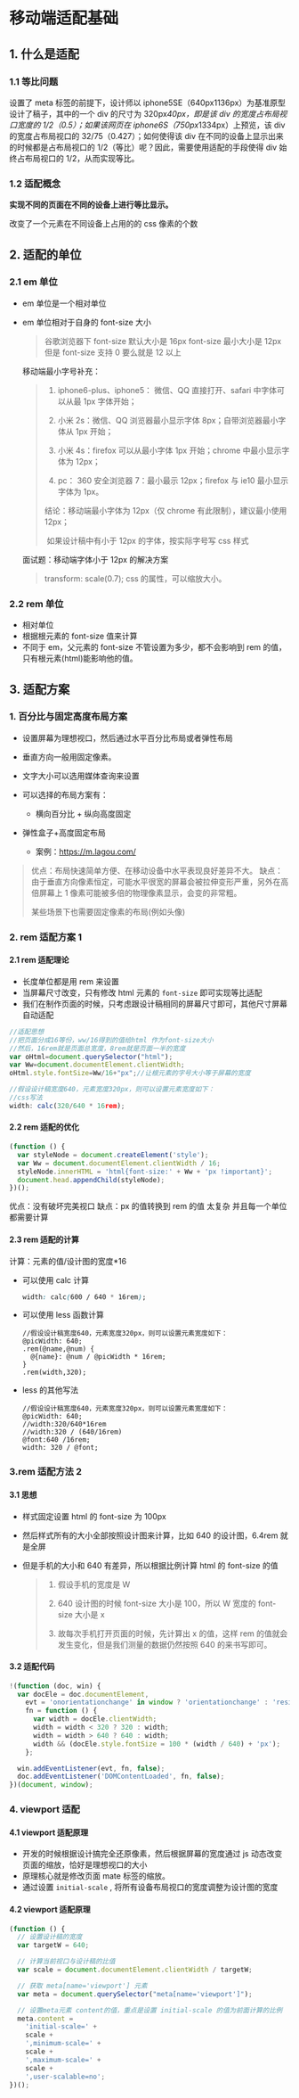# 移动端适配基础

## 1. 什么是适配

### 1.1 等比问题

设置了 meta 标签的前提下，设计师以 iphone5SE（640px1136px）为基准原型设计了稿子，其中的一个 div 的尺寸为 320px*40px，即是该 div 的宽度占布局视口宽度的 1/2（0.5）；如果该网页在 iphone6S（750px*1334px）上预览，该 div 的宽度占布局视口的 32/75（0.427）；如何使得该 div 在不同的设备上显示出来的时候都是占布局视口的 1/2（等比）呢？因此，需要使用适配的手段使得 div 始终占布局视口的 1/2，从而实现等比。

### 1.2 适配概念

**实现不同的页面在不同的设备上进行等比显示。**

改变了一个元素在不同设备上占用的的 css 像素的个数

## 2. 适配的单位

### 2.1 em 单位

- em 单位是一个相对单位

- em 单位相对于自身的 font-size 大小

  > 谷歌浏览器下 font-size 默认大小是 16px
  > font-size 最小大小是 12px
  > 但是 font-size 支持 0 要么就是 12 以上

  移动端最小字号补充：

  > 1. iphone6-plus、iphone5： 微信、QQ 直接打开、safari 中字体可以从最 1px 字体开始；
  >
  > 2. 小米 2s：微信、QQ 浏览器最小显示字体 8px；自带浏览器最小字体从 1px 开始；
  >
  > 3. 小米 4s：firefox 可以从最小字体 1px 开始；chrome 中最小显示字体为 12px；
  >
  > 4. pc： 360 安全浏览器 7：最小最示 12px；firefox 与 ie10 最小显示字体为 1px。
  >
  > 结论：移动端最小字体为 12px（仅 chrome 有此限制），建议最小使用 12px；
  >
  > ​ 如果设计稿中有小于 12px 的字体，按实际字号写 css 样式

  面试题：移动端字体小于 12px 的解决方案

  > transform: scale(0.7);
  > css 的属性，可以缩放大小。

### 2.2 rem 单位

- 相对单位
- 根据根元素的 font-size 值来计算
- 不同于 em，父元素的 font-size 不管设置为多少，都不会影响到 rem 的值，只有根元素(html)能影响他的值。

## 3. 适配方案

### 1. 百分比与固定高度布局方案

- 设置屏幕为理想视口，然后通过水平百分比布局或者弹性布局

- 垂直方向一般用固定像素。

- 文字大小可以选用媒体查询来设置

- 可以选择的布局方案有：

  - 横向百分比 + 纵向高度固定

- 弹性盒子+高度固定布局
  - 案例：https://m.lagou.com/

> 优点：布局快速简单方便、在移动设备中水平表现良好差异不大。
> 缺点：由于垂直方向像素恒定，可能水平很宽的屏幕会被拉伸变形严重，另外在高倍屏幕上 1 像素可能被多倍的物理像素显示，会变的非常粗。
>
> 某些场景下也需要固定像素的布局(例如头像)

### 2. rem 适配方案 1

#### 2.1 rem 适配理论

- 长度单位都是用 rem 来设置
- 当屏幕尺寸改变，只有修改 html 元素的 `font-size` 即可实现等比适配
- 我们在制作页面的时候，只考虑跟设计稿相同的屏幕尺寸即可，其他尺寸屏幕自动适配

```js
//适配思想
//把页面分成16等份，ww/16得到的值给html 作为font-size大小
//然后，16rem就是页面总宽度，8rem就是页面一半的宽度
var oHtml=document.querySelector("html");
var Ww=document.documentElement.clientWidth;
oHtml.style.fontSize=Ww/16+"px";//让根元素的字号大小等于屏幕的宽度

//假设设计稿宽度640，元素宽度320px，则可以设置元素宽度如下：
//css写法
width: calc(320/640 * 16rem);


```

#### 2.2 rem 适配的优化

```js
(function () {
  var styleNode = document.createElement('style');
  var Ww = document.documentElement.clientWidth / 16;
  styleNode.innerHTML = 'html{font-size:' + Ww + 'px !important}';
  document.head.appendChild(styleNode);
})();
```

优点：没有破坏完美视口
缺点：px 的值转换到 rem 的值 太复杂 并且每一个单位都需要计算

#### 2.3 rem 适配的计算

计算：元素的值/设计图的宽度\*16

- 可以使用 calc 计算

  ```css
  width: calc(600 / 640 * 16rem);
  ```

- 可以使用 less 函数计算

  ```less
  //假设设计稿宽度640，元素宽度320px，则可以设置元素宽度如下：
  @picWidth: 640;
  .rem(@name,@num) {
    @{name}: @num / @picWidth * 16rem;
  }
  .rem(width,320);
  ```

- less 的其他写法

  ```less
  //假设设计稿宽度640，元素宽度320px，则可以设置元素宽度如下：
  @picWidth: 640;
  //width:320/640*16rem
  //width:320 / (640/16rem)
  @font:640 /16rem;
  width: 320 / @font;
  ```

### 3.rem 适配方法 2

#### 3.1 思想

- 样式固定设置 html 的 font-size 为 100px

- 然后样式所有的大小全部按照设计图来计算，比如 640 的设计图，6.4rem 就是全屏

- 但是手机的大小和 640 有差异，所以根据比例计算 html 的 font-size 的值

  > 1. 假设手机的宽度是 W
  >
  > 2. 640 设计图的时候 font-size 大小是 100，所以 W 宽度的 font-size 大小是 x
  > 3. 故每次手机打开页面的时候，先计算出 x 的值，这样 rem 的值就会发生变化，但是我们测量的数据仍然按照 640 的来书写即可。

#### 3.2 适配代码

```js
!(function (doc, win) {
  var docEle = doc.documentElement,
    evt = 'onorientationchange' in window ? 'orientationchange' : 'resize',
    fn = function () {
      var width = docEle.clientWidth;
      width = width < 320 ? 320 : width;
      width = width > 640 ? 640 : width;
      width && (docEle.style.fontSize = 100 * (width / 640) + 'px');
    };

  win.addEventListener(evt, fn, false);
  doc.addEventListener('DOMContentLoaded', fn, false);
})(document, window);
```

### 4. viewport 适配

#### 4.1 viewport 适配原理

- 开发的时候根据设计搞完全还原像素，然后根据屏幕的宽度通过 js 动态改变页面的缩放，恰好是理想视口的大小
- 原理核心就是修改页面 mate 标签的缩放。
- 通过设置 `initial-scale` , 将所有设备布局视口的宽度调整为设计图的宽度

#### 4.2 viewport 适配原理

```js
(function () {
  // 设置设计稿的宽度
  var targetW = 640;

  // 计算当前视口与设计稿的比值
  var scale = document.documentElement.clientWidth / targetW;

  // 获取 meta[name='viewport'] 元素
  var meta = document.querySelector("meta[name='viewport']");

  // 设置meta元素 content的值，重点是设置 initial-scale 的值为前面计算的比例
  meta.content =
    'initial-scale=' +
    scale +
    ',minimum-scale=' +
    scale +
    ',maximum-scale=' +
    scale +
    ',user-scalable=no';
})();
```
